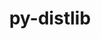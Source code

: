 ---
title: "py-distlib"
layout: cache
categories: [package, develop-2023-06-11]
meta: {"versions": ["0.3.6"], "compilers": ["gcc@=11.1.0"], "oss": ["ubuntu20.04"], "platforms": ["linux"], "targets": ["ppc64le", "x86_64_v3"], "stacks": ["e4s", "e4s-power", "root"], "num_specs": 3, "num_specs_by_stack": {"root": 3, "e4s": 2, "e4s-power": 1}}
spec_details: [{"hash": "adrxfiernujach5sf2wia7alclh74tkx", "compiler": "gcc@=11.1.0", "versions": ["0.3.6"], "os": "ubuntu20.04", "platform": "linux", "target": "x86_64_v3", "variants": ["build_system=python_pip"], "stacks": ["root", "e4s"], "size": "-", "tarball": "https://binaries.spack.io/develop-2023-06-11/build_cache/linux-ubuntu20.04-x86_64_v3/gcc-11.1.0/py-distlib-0.3.6/linux-ubuntu20.04-x86_64_v3-gcc-11.1.0-py-distlib-0.3.6-adrxfiernujach5sf2wia7alclh74tkx.spack"}, {"hash": "vp4uasns3s25x47nt2ewpfxz6pod27vl", "compiler": "gcc@=11.1.0", "versions": ["0.3.6"], "os": "ubuntu20.04", "platform": "linux", "target": "x86_64_v3", "variants": ["build_system=python_pip"], "stacks": ["root", "e4s"], "size": "-", "tarball": "https://binaries.spack.io/develop-2023-06-11/build_cache/linux-ubuntu20.04-x86_64_v3/gcc-11.1.0/py-distlib-0.3.6/linux-ubuntu20.04-x86_64_v3-gcc-11.1.0-py-distlib-0.3.6-vp4uasns3s25x47nt2ewpfxz6pod27vl.spack"}, {"hash": "xbftjecl2kxxnage5clvfdpqrxcqsyea", "compiler": "gcc@=11.1.0", "versions": ["0.3.6"], "os": "ubuntu20.04", "platform": "linux", "target": "ppc64le", "variants": ["build_system=python_pip"], "stacks": ["e4s-power", "root"], "size": "-", "tarball": "https://binaries.spack.io/develop-2023-06-11/build_cache/linux-ubuntu20.04-ppc64le/gcc-11.1.0/py-distlib-0.3.6/linux-ubuntu20.04-ppc64le-gcc-11.1.0-py-distlib-0.3.6-xbftjecl2kxxnage5clvfdpqrxcqsyea.spack"}]
---